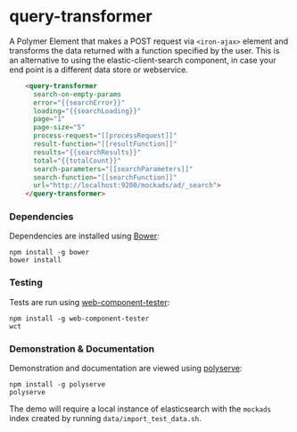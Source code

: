 # query-transformer

A Polymer Element that makes a POST request via `<iron-ajax>` element and transforms the data returned with a function specified by the user. This is an alternative to using the elastic-client-search component, in case your end point is a different data store or webservice.

```html
    <query-transformer
      search-on-empty-params
      error="{{searchError}}"
      loading="{{searchLoading}}"
      page="1"
      page-size="5"
      process-request="[[processRequest]]"
      result-function="[[resultFunction]]"
      results="{{searchResults}}"
      total="{{totalCount}}"
      search-parameters="[[searchParameters]]"
      search-function="[[searchFunction]]"
      url="http://localhost:9200/mockads/ad/_search">
    </query-transformer>
```

### Dependencies

Dependencies are installed using [Bower](http://bower.io/):

    npm install -g bower
    bower install

### Testing

Tests are run using [web-component-tester](https://github.com/Polymer/web-component-tester):

    npm install -g web-component-tester
    wct

### Demonstration & Documentation

Demonstration and documentation are viewed using [polyserve](https://github.com/PolymerLabs/polyserve):

    npm install -g polyserve
    polyserve

The demo will require a local instance of elasticsearch with the `mockads` index created by running `data/import_test_data.sh`.
